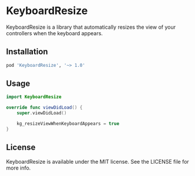 # KeyboardResize
KeyboardResize is a library that automatically resizes the view of your controllers when the keyboard appears.

## Installation

```ruby
pod 'KeyboardResize', '~> 1.0'
```

## Usage

```swift
import KeyboardResize

override func viewDidLoad() {
    super.viewDidLoad()

    kg_resizeViewWhenKeyboardAppears = true
}
```

## License

KeyboardResize is available under the MIT license. See the LICENSE file for more info.
